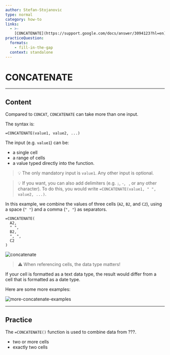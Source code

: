 ```yaml
---
author: Stefan-Stojanovic
type: normal
category: how-to
links:
  - >-
    [CONCATENATE](https://support.google.com/docs/answer/3094123?hl=en){documentation}
practiceQuestion:
  formats:
    - fill-in-the-gap
  context: standalone
---
```


# CONCATENATE


---

## Content

Compared to `CONCAT`, `CONCATENATE` can take more than one input.

The syntax is:

```plain-text
=CONCATENATE(value1, value2, ...)
```

The input (e.g. `value1`) can be:

- a single cell
- a range of cells
- a value typed directly into the function.

> 💡 The only mandatory input is `value1`. Any other input is optional.

> 💡 If you want, you can also add delimiters (e.g. `;`, `-`, ` `, or any other character).
> To do this, you would write `=CONCATENATE(value1, " ", value2, ...)`.

In this example, we combine the values of three cells (`A2`, `B2`, and `C2`), using a space (`" "`) and a comma (`", "`) as separators. 

```plain-text
=CONCATENATE(
  A2,
  " ",
  B2,
  ", ",
  C2
)
```

![concatenate](https://img.enkipro.com/097aae294b02996550bc7bb24745af5e.png)

> ⚠️ When referencing cells, the data type matters!

If your cell is formatted as a text data type, the result would differ from a cell that is formatted as a date type.

Here are some more examples:

![more-concatenate-examples](https://img.enkipro.com/1107969b8b5426ab84122f7a30f56555.png)
 

---

## Practice

The `=CONCATENATE()` function is used to combine data from ???.

- two or more cells
- exactly two cells
